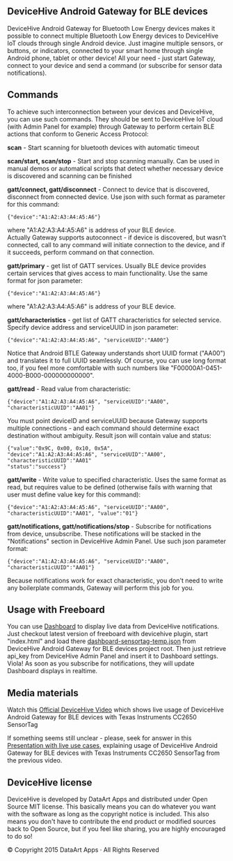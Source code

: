 **DeviceHive Android Gateway for BLE devices**
--------------------------------

DeviceHive Android Gateway for Bluetooth Low Energy devices makes it possible to connect multiple Bluetooth Low Energy devices to DeviceHive IoT clouds through single Android device. 
Just imagine multiple sensors, or buttons, or indicators, connected to your smart home through single Android phone, tablet or other device! All your need - just start Gateway, connect to your device and send a command (or subscribe for sensor data notifications).

**Commands**
--------

To achieve such interconnection between your devices and DeviceHive, you can use such commands. They should be sent to DeviceHive IoT cloud (with Admin Panel for example) through Gateway to perform certain BLE actions that conform to Generic Access Protocol:

**scan** - Start scanning for bluetooth devices with automatic timeout 

**scan/start, scan/stop** - Start and stop scanning manually. Can be used in manual demos or automatical scripts that detect whether necessary device is discovered and scanning can be finished

**gatt/connect, gatt/disconnect** - Connect to device that is discovered, disconnect from connected device. Use json with such format as parameter for this command:

    {"device":"A1:A2:A3:A4:A5:A6"}

where "A1:A2:A3:A4:A5:A6" is address of your BLE device.  
Actually Gateway supports autoconnect - if device is discovered, but wasn't connected, call to any command will initiate connection to the device, and if it succeeds, perform command on that connection.

**gatt/primary** - get list of GATT services. Usually BLE device provides certain services that gives access to main functionality. 
Use the same format for json parameter:

    {"device":"A1:A2:A3:A4:A5:A6"}

where "A1:A2:A3:A4:A5:A6" is address of your BLE device.

**gatt/characteristics** - get list of GATT characteristics for selected service. Specify device address and serviceUUID in json parameter:

    {"device":"A1:A2:A3:A4:A5:A6", "serviceUUID":"AA00"}

Notice that Android BTLE Gateway understands short UUID format ("AA00") and translates it to full UUID seamlessly. Of course, you can use long format too, if you feel more comfortable with such numbers like "F00000A1-0451-4000-B000-000000000000".

**gatt/read** - Read value from characteristic:

    {"device":"A1:A2:A3:A4:A5:A6", "serviceUUID":"AA00", "characteristicUUID":"AA01"}

You must point deviceID and serviceUUID because Gateway supports multiple connections - and each command should determine exact destination without ambiguity. Result json will contain value and status:

    {"value":"0x9C, 0x00, 0x10, 0x5A", 
    "device":"A1:A2:A3:A4:A5:A6", "serviceUUID":"AA00", "characteristicUUID":"AA01"
    "status":"success"}

**gatt/write** - Write value to specified characteristic. Uses the same format as read, but requires value to be defined (otherwise fails with warning that user must define value key for this command):

    {"device":"A1:A2:A3:A4:A5:A6", "serviceUUID":"AA00", "characteristicUUID":"AA01", "value":"01"}

**gatt/notifications, gatt/notifications/stop** - Subscribe for notifications from device, unsubscribe. These notifications will be stacked in the "Notifications" section in DeviceHive Admin Panel. Use such json parameter format:

    {"device":"A1:A2:A3:A4:A5:A6", "serviceUUID":"AA00", "characteristicUUID":"AA01"}

Because notifications work for exact characteristic, you don't need to write any boilerplate commands, Gateway will perform this job for you.

**Usage with Freeboard**
--------------------

You can use [Dashboard](https://github.com/devicehive/freeboard) to display live data from DeviceHive notifications. 
Just checkout latest version of freeboard with devicehive plugin, start "index.html" and load there [dashboard-sensortag-temp.json](https://github.com/devicehive/android-ble/blob/master/dashboard-sensortag-temp.json) from DeviceHive Android Gateway for BLE devices project root. Then just retrieve api_key from DeviceHive Admin Panel and insert it to Dashboard settings. Viola! As soon as you subscribe for notifications, they will update Dashboard displays in realtime.  

**Media materials**
---------------

Watch this [Official DeviceHive Video](https://youtu.be/4i-_m0A6uxk) which shows live usage of DeviceHive Android Gateway for BLE devices with Texas Instruments CC2650 SensorTag

If something seems still unclear - please, seek for answer in this [Presentation with live use cases](http://prezi.com/m-u42rgdqaan/?utm_campaign=share&utm_medium=copy&rc=ex0share), explaining usage of DeviceHive Android Gateway for BLE devices with Texas Instruments CC2650 SensorTag from the previous video.
 

**DeviceHive license**
------------------

DeviceHive is developed by DataArt Apps and distributed under Open Source MIT license. This basically means you can do whatever you want with the software as long as the copyright notice is included. This also means you don't have to contribute the end product or modified sources back to Open Source, but if you feel like sharing, you are highly encouraged to do so!

© Copyright 2015 DataArt Apps · All Rights Reserved